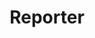 ---
title: Reporter
description: The reason why I got into the biz! I’ve extensive experience traveling across continents and reporting from the field. You can find me anywhere from a major sporting event to the red carpet, but most often pitch side at a football stadium.
icon: fa-video
---